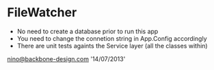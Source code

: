 FileWatcher
===========
- No need to create a database prior to run this app
- You need to change the connetion string in App.Config accordingly 
- There are unit tests againts the Service layer (all the classes within)

nino@backbone-design.com  '14/07/2013'